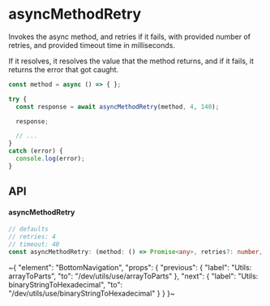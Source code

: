 
# asyncMethodRetry

Invokes the async method, and retries if it fails, with provided number of retries, and provided timeout time in milliseconds.

If it resolves, it resolves the value that the method returns, and if it fails, it returns the error that got caught.

```ts
const method = async () => { };

try {
  const response = await asyncMethodRetry(method, 4, 140);

  response;

  // ...
}
catch (error) {
  console.log(error);
}
```

## API

#### asyncMethodRetry

```ts
// defaults
// retries: 4
// timeout: 40
const asyncMethodRetry: (method: () => Promise<any>, retries?: number, timeout?: number) => Promise<any>;
```


~{
  "element": "BottomNavigation",
  "props": {
    "previous": {
      "label": "Utils: arrayToParts",
      "to": "/dev/utils/use/arrayToParts"
    },
    "next": {
      "label": "Utils: binaryStringToHexadecimal",
      "to": "/dev/utils/use/binaryStringToHexadecimal"
    }
  }
}~
